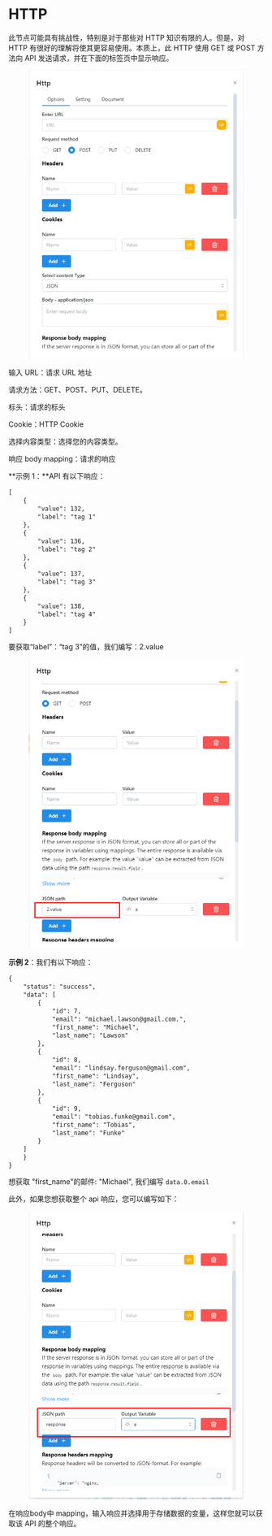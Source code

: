 # HTTP

此节点可能具有挑战性，特别是对于那些对 HTTP 知识有限的人。但是，对 HTTP 有很好的理解将使其更容易使用。本质上，此 HTTP 使用 GET 或 POST 方法向 API 发送请求，并在下面的标签页中显示响应。

<figure><img src="../../.gitbook/assets/image (12).png" alt=""><figcaption></figcaption></figure>

输入 URL：请求 URL 地址

请求方法：GET、POST、PUT、DELETE。

标头：请求的标头

Cookie：HTTP Cookie

选择内容类型：选择您的内容类型。

响应 body mapping：请求的响应

**示例 1：**API 有以下响应：

```
[
    {
        "value": 132,
        "label": "tag 1"
    },
    {
        "value": 136,
        "label": "tag 2"
    },
    {
        "value": 137,
        "label": "tag 3"
    },
    {
        "value": 138,
        "label": "tag 4"
    }
]
```

要获取“label”：“tag 3”的值，我们编写：2.value

<figure><img src="../../.gitbook/assets/image (13).png" alt=""><figcaption></figcaption></figure>

**示例 2**：我们有以下响应：



```
{
    "status": "success",
    "data": [
        {
            "id": 7,
            "email": "michael.lawson@gmail.com.",
            "first_name": "Michael",
            "last_name": "Lawson"
        },
        {
            "id": 8,
            "email": "lindsay.ferguson@gmail.com",
            "first_name": "Lindsay",
            "last_name": "Ferguson"
        },
        {
            "id": 9,
            "email": "tobias.funke@gmail.com",
            "first_name": "Tobias",
            "last_name": "Funke"
        }
    ]
    }
}
```

想获取 "first\_name"的邮件: "Michael", 我们编写 `data.0.email`

此外，如果您想获取整个 api 响应，您可以编写如下：

<figure><img src="../../.gitbook/assets/image (14).png" alt=""><figcaption></figcaption></figure>

在响应body中 mapping，输入响应并选择用于存储数据的变量，这样您就可以获取该 API 的整个响应。
